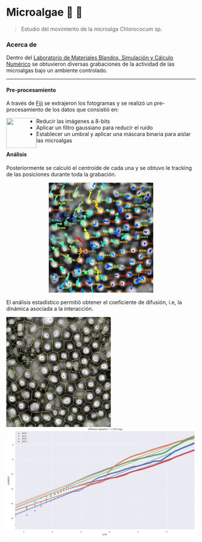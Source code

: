 # Microalgae :seedling: :microscope:

> Estudio del movimiento de la microalga Chlorococum sp.


### Acerca de

Dentro del [Laboratorio de Materiales Blandos, Simulación y Cálculo Numérico](https://www.uv.mx/ffia/investigacion/laboratorios-investigacion/laboratorio-materia-blanda/) se obtuvieron diversas grabaciones de la actividad de las microalgas bajo un ambiente controlado. 

----

#### Pre-procesamiento

A través de [Fiji](https://imagej.net/software/fiji/) se extrajeron los fotogramas y se realizó un pre-procesamiento de los datos que consistió en:

<img align="left" width="80" height="80" src="https://imagej.net/media/icons/fiji.svg">

- Reducir las imágenes a 8-bits 
- Aplicar un filtro gaussiano para reducir el ruido
- Establecer un umbral y aplicar una máscara binaria para aislar las microalgas

#### Análisis
Posteriormente se calculó el centroide de cada una y se obtuvo le tracking de las posiciones durante toda la grabación.

<p align="center">
<img width="278" height="292" src="/v-h-algas/Diffusion equation/image/v-h-agglgas-1.jpg">

El análisis estadístico permitió obtener el coeficiente de difusión, i.e, la dinámica asociada a la interacción.

<img align="left" width="278" height="292" src="v-h-algas/Voronoi/image/voronoi-t-1.jpg"> 
<img align="right" width="550" height="292" src="/v-h-algas/download.png">
